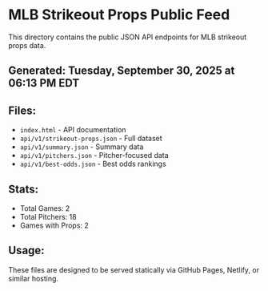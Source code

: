 # MLB Strikeout Props Public Feed

This directory contains the public JSON API endpoints for MLB strikeout props data.

## Generated: Tuesday, September 30, 2025 at 06:13 PM EDT

## Files:
- `index.html` - API documentation
- `api/v1/strikeout-props.json` - Full dataset
- `api/v1/summary.json` - Summary data
- `api/v1/pitchers.json` - Pitcher-focused data  
- `api/v1/best-odds.json` - Best odds rankings

## Stats:
- Total Games: 2
- Total Pitchers: 18
- Games with Props: 2

## Usage:
These files are designed to be served statically via GitHub Pages, Netlify, or similar hosting.
